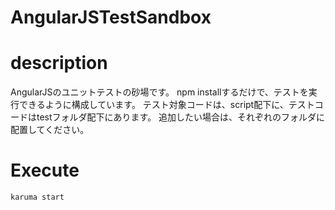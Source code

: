 # AngularJSTestSandbox

# description
AngularJSのユニットテストの砂場です。
npm installするだけで、テストを実行できるように構成しています。
テスト対象コードは、script配下に、テストコードはtestフォルダ配下にあります。
追加したい場合は、それぞれのフォルダに配置してください。

# Execute
```
karuma start
```

